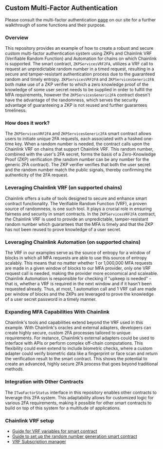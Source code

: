 
## Custom Multi-Factor Authentication

Please consult the multi-factor authentication [page](https://zkp.services/mfa) on our site for a further walkthrough of some functions and their purpose.

### Overview

This repository provides an example of how to create a robust and secure custom multi-factor authentication system using ZKPs and Chainlink VRF (Verifiable Random Function) and Automation for chains on which Chainlink is supported. The smart contract, `ZKPServicesVRF2FA`, utilizes a VRF call to request an unpredictable random number in a timed request, resulting in a secure and tamper-resistant authentication process due to the guaranteed random and timely entropy. `ZKPServicesVRF2FA` and `ZKPServicesGeneric2FA` both make use of a ZKP verifier to which a zero knowledge proof of the knowledge of some user secret needs to be supplied in order to fulfill the MFA requirements, however the `ZKPServicesGeneric2FA` contract doesn't have the advantage of the randomness, which serves the security advantage of guaranteeing a ZKP is not reused and further guarantees timeliness. 

### How does it work?

The `ZKPServicesVRF2FA` and `ZKPServicesGeneric2FA` smart contract allows users to initiate unique 2FA requests, each associated with a hashed one-time key. When a random number is needed, the contract calls upon the Chainlink VRF on chains that support Chainlink VRF. This random number, combined with the user's 2FA secret, forms the basis of a Zero-Knowledge Proof (ZKP) verification (the random number can be any number for the generic 2FA contract). The ZKP verifier verifies that both the user secret and the random number match the public signals, thereby confirming the authenticity of the 2FA request.

### Leveraging Chainlink VRF (on supported chains)

Chainlink offers a suite of tools designed to secure and enhance smart contract functionality. The Verifiable Random Function (VRF), a proven source of randomness, is one such tool. It plays a crucial role in ensuring fairness and security in smart contracts. In the `ZKPServicesVRF2FA` contract, the Chainlink VRF is used to provide an unpredictable, tamper-resistant random number which guarantees that the MFA is timely and that the ZKP has not been reused to prove knowledge of a user secret. 

### Leveraging Chainlink Automation (on supported chains)

The VRF in our examples serve as the source of entropy for a window of blocks in which all MFA requests are able to use this source of entropy scalably. This means that no matter whether 1 or 1,000,000 MFA requests are made in a given window of blocks to our MFA provider, only one VRF request call is needed, making the provider more economical and scaleable. Chainlink Automation is responsible for checking if "upkeep is needed" - that is, whether a VRF is required in the next window and if it hasn't been requested already. Thus, at most, 1 automation call and 1 VRF call are made per window of blocks and the ZKPs are leveraged to prove the knowledge of a user secret password in a timely manner.  

### Expanding MFA Capabilities With Chainlink

Chainlink's tools and capabilities extend beyond the VRF used in this example. With Chainlink's oracles and external adapters, developers can create highly secure, custom 2FA processes tailored to unique requirements. For instance, Chainlink's external adapters could be used to interface with APIs or perform complex off-chain computations. This flexibility could even extend to include biometric checks, where a custom adapter could verify biometric data like a fingerprint or face scan and return the verification result to the smart contract. This shows the potential to create an advanced, highly secure 2FA process that goes beyond traditional methods.

### Integration with Other Contracts

The `ITwoFactorStatus` interface in this repository enables other contracts to leverage this 2FA system. This adaptability allows for customized logic for various 2FA requirements, making it possible for other smart contracts to build on top of this system for a multitude of applications.


### Chainlink VRF setup

- [Guide for VRF variables for smart contract](https://docs.chain.link/vrf/v2/subscription/supported-networks)
- [Guide to set up the random number generation smart contract](https://docs.chain.link/vrf/v2/subscription/examples/get-a-random-number)
- [VRF Subscription manager](https://vrf.chain.link/)

